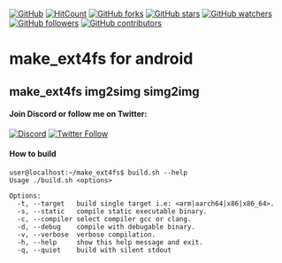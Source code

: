 [![GitHub](https://img.shields.io/github/license/rendiix/make_ext4fs.svg)](https://github.com/rendiix/make_ext4fs/blob/master/LICENSE)
[![HitCount](http://hits.dwyl.io/rendiix/make_ext4fs.svg)](http://github.com/rendiix/make_ext4fs)
[![GitHub forks](https://img.shields.io/github/forks/rendiix/make_ext4fs.svg?style=social&label=Fork&maxAge=2592000)](https://GitHub.com/rendiix/make_ext4fs/network/)
[![GitHub stars](https://img.shields.io/github/stars/rendiix/make_ext4fs.svg?style=social&label=Star&maxAge=2592000)](https://GitHub.com/rendiix/make_ext4fs/stargazers/)
[![GitHub watchers](https://img.shields.io/github/watchers/rendiix/make_ext4fs.svg?style=social)](https://github.com/rendiix/make_ext4fs/watchers)
[![GitHub followers](https://img.shields.io/github/followers/rendiix.svg?style=social&label=Follow&maxAge=2592000)](https://github.com/rendiix?tab=followers)
[![GitHub contributors](https://img.shields.io/github/contributors/rendiix/make_ext4fs.svg)](https://GitHub.com/rendiix/make_ext4fs/graphs/contributors/)

# make_ext4fs for android
## make_ext4fs img2simg simg2img

#### Join Discord or follow me on Twitter:

[![Discord](https://img.shields.io/discord/404576842419273729.svg?label=join%20discord&logo=discord)](https://discord.gg/5PmKhrc)
[![Twitter Follow](https://img.shields.io/twitter/follow/rendiix.svg?color=green&label=follow&logo=twitter&style=social)](https://twitter.com/rendiix)

#### How to build
```console
user@localhost:~/make_ext4fs$ build.sh --help
Usage ./build.sh <options>

Options:
  -t, --target   build single target i.e: <arm|aarch64|x86|x86_64>.
  -s, --static   compile static executable binary.
  -c, --compiler select compiler gcc or clang.
  -d, --debug    compile with debugable binary.
  -v, --verbose  verbose compilation.
  -h, --help     show this help message and exit.
  -q, --quiet    build with silent stdout
```
